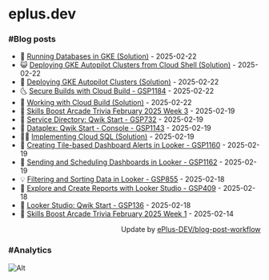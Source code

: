 # eplus.dev

### #Blog posts

<!-- BLOG-POST-LIST:START -->
 - 🧰 [Running Databases in GKE &lpar;Solution&rpar;](https://eplus.dev/running-databases-in-gke-solution) - 2025-02-22
 - 😺 [Deploying GKE Autopilot Clusters from Cloud Shell &lpar;Solution&rpar;](https://eplus.dev/deploying-gke-autopilot-clusters-from-cloud-shell-solution) - 2025-02-22
 - 🗽 [Deploying GKE Autopilot Clusters &lpar;Solution&rpar;](https://eplus.dev/deploying-gke-autopilot-clusters-solution) - 2025-02-22
 - 🌜 [Secure Builds with Cloud Build - GSP1184](https://eplus.dev/secure-builds-with-cloud-build-gsp1184) - 2025-02-22
 - 📝 [Working with Cloud Build &lpar;Solution&rpar;](https://eplus.dev/working-with-cloud-build-solution) - 2025-02-22
 - 🚀 [Skills Boost Arcade Trivia February 2025 Week 3](https://eplus.dev/skills-boost-arcade-trivia-february-2025-week-3) - 2025-02-19
 - 💼 [Service Directory: Qwik Start - GSP732](https://eplus.dev/service-directory-qwik-start-gsp732) - 2025-02-19
 - 🦣 [Dataplex: Qwik Start - Console - GSP1143](https://eplus.dev/dataplex-qwik-start-console-gsp1143) - 2025-02-19
 - 👨‍🏫 [Implementing Cloud SQL &lpar;Solution&rpar;](https://eplus.dev/implementing-cloud-sql-solution) - 2025-02-19
 - 🔭 [Creating Tile-based Dashboard Alerts in Looker - GSP1160](https://eplus.dev/creating-tile-based-dashboard-alerts-in-looker-gsp1160) - 2025-02-19
 - 🤡 [Sending and Scheduling Dashboards in Looker - GSP1162](https://eplus.dev/sending-and-scheduling-dashboards-in-looker-gsp1162) - 2025-02-19
 - 💡 [Filtering and Sorting Data in Looker - GSP855](https://eplus.dev/filtering-and-sorting-data-in-looker-gsp855) - 2025-02-18
 - 🦣 [Explore and Create Reports with Looker Studio - GSP409](https://eplus.dev/explore-and-create-reports-with-looker-studio-gsp409) - 2025-02-18
 - 💪 [Looker Studio: Qwik Start - GSP136](https://eplus.dev/looker-studio-qwik-start-gsp136) - 2025-02-18
 - 🤡 [Skills Boost Arcade Trivia February 2025 Week 1](https://eplus.dev/skills-boost-arcade-trivia-february-2025-week-1) - 2025-02-14<!-- BLOG-POST-LIST:END -->

<div align="right">
  Update by <a target="_blank"
    href="https://github.com/ePlus-DEV/blog-post-workflow">ePlus-DEV/blog-post-workflow</a>
</div>

### #Analytics
![Alt](https://repobeats.axiom.co/api/embed/9990f7cddfbad8d834990b10ccad05f81ac1096f.svg "Repobeats analytics image")
